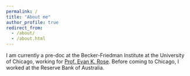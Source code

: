 ```yaml
---
permalink: /
title: "About me"
author_profile: true
redirect_from: 
  - /about/
  - /about.html
---
```


I am currently a pre-doc at the Becker-Friedman Institute at the University of Chicago, working for [Prof. Evan K. Rose](https://ekrose.github.io/). Before coming to Chicago, I worked at the Reserve Bank of Australia. 